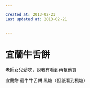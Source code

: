 ```yaml
---

Created at: 2013-02-21
Last updated at: 2013-02-21


---
```


# 宜蘭牛舌餅


老師女兒愛吃，說我有看到再幫他買

宜蘭餅 最牛牛舌餅 黑糖（但祇看到楓糖）

